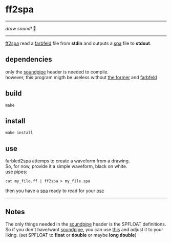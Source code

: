 ff2spa
============

----------------------

*draw sound!* :tada:

----------------------

[ff2spa](https://github.com/fennecdjay/ff2spa) read a [farbfeld](http://tools.suckless.org/farbfeld/) file from **stdin** and outputs a [spa](https://github.com/PaulBatchelor/Soundpipe/tree/master/lib/spa) file to **stdout**.

dependencies
------------

only the [soundpipe](https://github.com/PaulBatchelor/Soundpipe) header is needed to compile.  
however, this program migth be useless without [the former](http://github.com/PaulBatchelor/Soundpipe) and [farbfeld](http://tools.suckless.org/farbfeld/)

build
-----

```
make
```

install
-------

```
make install
```

use
---

farbled2spa attemps to create a waveform from a drawing.  
So, for now, provide it a simple waveform, black on white.  
use pipes:

```
cat my_file.ff | ff2spa > my_file.spa
```
then you have a [spa](https://github.com/PaulBatchelor/Soundpipe/tree/master/lib/spa) ready to read for your [osc](http://paulbatchelor.github.io/res/soundpipe/docs/osc.html)


----------------------

Notes
-----

The only things needed in the [soundpipe](https://github.com/PaulBatchelor/Soundpipe) header
is the SPFLOAT definitions.  
So if you don't have/want [soundpipe](https://github.com/PaulBatchelor/Soundpipe),
you can use [this](https://gist.github.com/fennecdjay/4cf0cb9aac35470171d03f5ccf10b583)
and adjust it to your liking. (set SPFLOAT to **float** or **double** or maybe **long double**)
